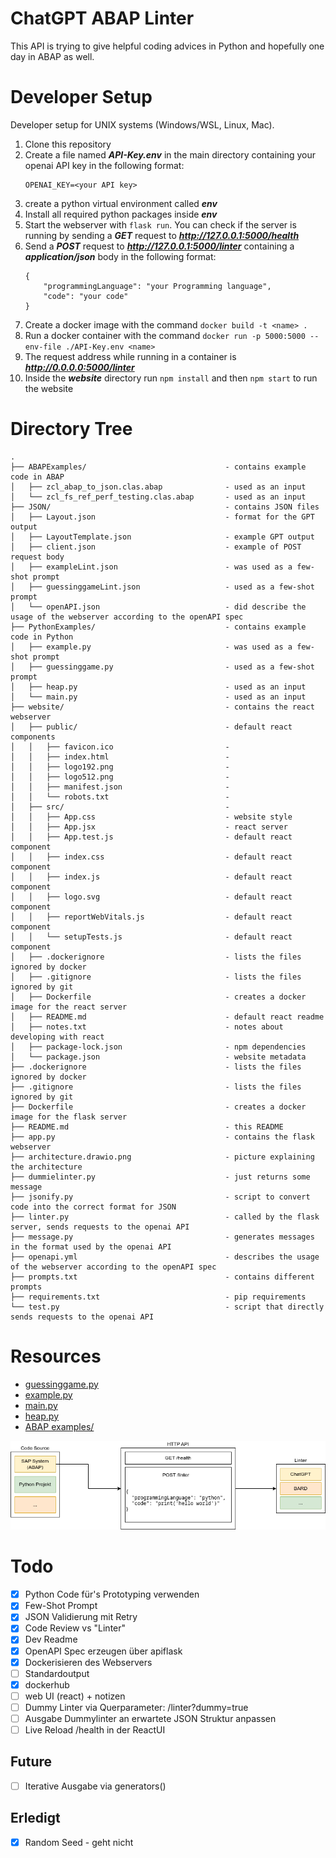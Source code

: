 # ChatGPT ABAP Linter

This API is trying to give helpful coding advices in Python and hopefully one day in ABAP as well.

# Developer Setup

Developer setup for UNIX systems (Windows/WSL, Linux, Mac).

1. Clone this repository
2. Create a file named ***API-Key.env*** in the main directory containing your openai API key in the following format:
    ```
    OPENAI_KEY=<your API key>
    ```
3. create a python virtual environment called ***env***
4. Install all required python packages inside ***env***
5. Start the webserver with `flask run`. You can check if the server is running by sending a ***GET*** request to ***http://127.0.0.1:5000/health***
6. Send a ***POST*** request to ***http://127.0.0.1:5000/linter*** containing a ***application/json*** body in the following format:
    ```
    {
        "programmingLanguage": "your Programming language",
        "code": "your code"
    }
    ```
7. Create a docker image with the command `docker build -t <name> .`
8. Run a docker container with the command `docker run -p 5000:5000 --env-file ./API-Key.env <name>`
9. The request address while running in a container is ***http://0.0.0.0:5000/linter***
10. Inside the ***website*** directory run `npm install` and then `npm start` to run the website

# Directory Tree
```
.
├── ABAPExamples/                               - contains example code in ABAP
│   ├── zcl_abap_to_json.clas.abap              - used as an input
│   └── zcl_fs_ref_perf_testing.clas.abap       - used as an input
├── JSON/                                       - contains JSON files
│   ├── Layout.json                             - format for the GPT output
│   ├── LayoutTemplate.json                     - example GPT output
│   ├── client.json                             - example of POST request body
│   ├── exampleLint.json                        - was used as a few-shot prompt
│   ├── guessinggameLint.json                   - used as a few-shot prompt
│   └── openAPI.json                            - did describe the usage of the webserver according to the openAPI spec
├── PythonExamples/                             - contains example code in Python
│   ├── example.py                              - was used as a few-shot prompt
│   ├── guessinggame.py                         - used as a few-shot prompt
│   ├── heap.py                                 - used as an input
│   └── main.py                                 - used as an input
├── website/                                    - contains the react webserver
│   ├── public/                                 - default react components
│   │   ├── favicon.ico                         - 
│   │   ├── index.html                          - 
│   │   ├── logo192.png                         - 
│   │   ├── logo512.png                         - 
│   │   ├── manifest.json                       - 
│   │   └── robots.txt                          - 
│   ├── src/                                    - 
│   │   ├── App.css                             - website style
│   │   ├── App.jsx                             - react server
│   │   ├── App.test.js                         - default react component
│   │   ├── index.css                           - default react component
│   │   ├── index.js                            - default react component
│   │   ├── logo.svg                            - default react component
│   │   ├── reportWebVitals.js                  - default react component
│   │   └── setupTests.js                       - default react component
│   ├── .dockerignore                           - lists the files ignored by docker
│   ├── .gitignore                              - lists the files ignored by git
│   ├── Dockerfile                              - creates a docker image for the react server
│   ├── README.md                               - default react readme
│   ├── notes.txt                               - notes about developing with react
│   ├── package-lock.json                       - npm dependencies
│   └── package.json                            - website metadata
├── .dockerignore                               - lists the files ignored by docker
├── .gitignore                                  - lists the files ignored by git
├── Dockerfile                                  - creates a docker image for the flask server
├── README.md                                   - this README
├── app.py                                      - contains the flask webserver
├── architecture.drawio.png                     - picture explaining the architecture 
├── dummielinter.py                             - just returns some message
├── jsonify.py                                  - script to convert code into the correct format for JSON
├── linter.py                                   - called by the flask server, sends requests to the openai API
├── message.py                                  - generates messages in the format used by the openai API
├── openapi.yml     	                        - describes the usage of the webserver according to the openAPI spec
├── prompts.txt                                 - contains different prompts
├── requirements.txt                            - pip requirements
└── test.py                                     - script that directly sends requests to the openai API
```

# Resources

- [guessinggame.py](https://codereview.stackexchange.com/questions/286118/guessing-game-in-python-which-uses-a-while-loop-with-3-guesses,)
- [example.py](https://www.codingem.com/python-linter/)
- [main.py](https://pythongeeks.org/python-calculator/)
- [heap.py](https://www.geeksforgeeks.org/python-program-for-heap-sort/)
- [ABAP examples/](https://github.com/SAP-samples/abap-oo-basics)

![](architecture.drawio.png)

# Todo

- [x] Python Code für's Prototyping verwenden
- [x] Few-Shot Prompt
- [x] JSON Validierung mit Retry
- [x] Code Review vs "Linter"
- [x] Dev Readme
- [x] OpenAPI Spec erzeugen über apiflask
- [x] Dockerisieren des Webservers
- [ ] Standardoutput
- [x] dockerhub
- [ ] web UI (react) + notizen
- [ ] Dummy Linter via Querparameter: /linter?dummy=true
- [ ] Ausgabe Dummylinter an erwartete JSON Struktur anpassen
- [ ] Live Reload /health in der ReactUI

## Future

- [ ] Iterative Ausgabe via generators()

## Erledigt

- [x] Random Seed - geht nicht
